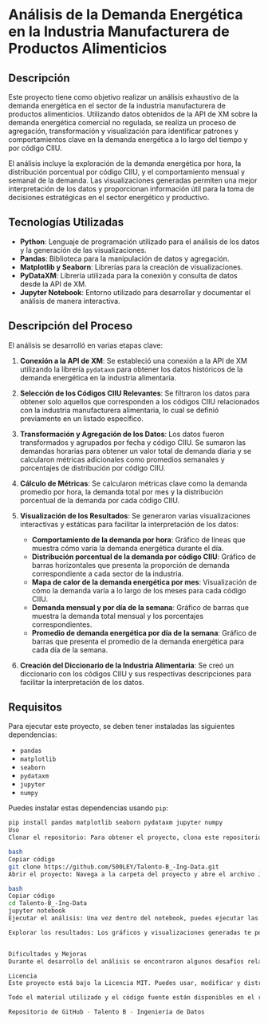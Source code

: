 # Análisis de la Demanda Energética en la Industria Manufacturera de Productos Alimenticios

## Descripción

Este proyecto tiene como objetivo realizar un análisis exhaustivo de la demanda energética en el sector de la industria manufacturera de productos alimenticios. Utilizando datos obtenidos de la API de XM sobre la demanda energética comercial no regulada, se realiza un proceso de agregación, transformación y visualización para identificar patrones y comportamientos clave en la demanda energética a lo largo del tiempo y por código CIIU.

El análisis incluye la exploración de la demanda energética por hora, la distribución porcentual por código CIIU, y el comportamiento mensual y semanal de la demanda. Las visualizaciones generadas permiten una mejor interpretación de los datos y proporcionan información útil para la toma de decisiones estratégicas en el sector energético y productivo.

## Tecnologías Utilizadas

- **Python**: Lenguaje de programación utilizado para el análisis de los datos y la generación de las visualizaciones.
- **Pandas**: Biblioteca para la manipulación de datos y agregación.
- **Matplotlib y Seaborn**: Librerías para la creación de visualizaciones.
- **PyDataXM**: Librería utilizada para la conexión y consulta de datos desde la API de XM.
- **Jupyter Notebook**: Entorno utilizado para desarrollar y documentar el análisis de manera interactiva.

## Descripción del Proceso

El análisis se desarrolló en varias etapas clave:

1. **Conexión a la API de XM**: Se estableció una conexión a la API de XM utilizando la librería `pydataxm` para obtener los datos históricos de la demanda energética en la industria alimentaria.

2. **Selección de los Códigos CIIU Relevantes**: Se filtraron los datos para obtener solo aquellos que corresponden a los códigos CIIU relacionados con la industria manufacturera alimentaria, lo cual se definió previamente en un listado específico.

3. **Transformación y Agregación de los Datos**: Los datos fueron transformados y agrupados por fecha y código CIIU. Se sumaron las demandas horarias para obtener un valor total de demanda diaria y se calcularon métricas adicionales como promedios semanales y porcentajes de distribución por código CIIU.

4. **Cálculo de Métricas**: Se calcularon métricas clave como la demanda promedio por hora, la demanda total por mes y la distribución porcentual de la demanda por cada código CIIU.

5. **Visualización de los Resultados**: Se generaron varias visualizaciones interactivas y estáticas para facilitar la interpretación de los datos:
   - **Comportamiento de la demanda por hora**: Gráfico de líneas que muestra cómo varía la demanda energética durante el día.
   - **Distribución porcentual de la demanda por código CIIU**: Gráfico de barras horizontales que presenta la proporción de demanda correspondiente a cada sector de la industria.
   - **Mapa de calor de la demanda energética por mes**: Visualización de cómo la demanda varía a lo largo de los meses para cada código CIIU.
   - **Demanda mensual y por día de la semana**: Gráfico de barras que muestra la demanda total mensual y los porcentajes correspondientes.
   - **Promedio de demanda energética por día de la semana**: Gráfico de barras que presenta el promedio de la demanda energética para cada día de la semana.

6. **Creación del Diccionario de la Industria Alimentaria**: Se creó un diccionario con los códigos CIIU y sus respectivas descripciones para facilitar la interpretación de los datos.

## Requisitos

Para ejecutar este proyecto, se deben tener instaladas las siguientes dependencias:

- `pandas`
- `matplotlib`
- `seaborn`
- `pydataxm`
- `jupyter`
- `numpy`

Puedes instalar estas dependencias usando `pip`:

```bash
pip install pandas matplotlib seaborn pydataxm jupyter numpy
Uso
Clonar el repositorio: Para obtener el proyecto, clona este repositorio en tu máquina local:

bash
Copiar código
git clone https://github.com/S00LEY/Talento-B_-Ing-Data.git
Abrir el proyecto: Navega a la carpeta del proyecto y abre el archivo Jupyter Notebook:

bash
Copiar código
cd Talento-B_-Ing-Data
jupyter notebook
Ejecutar el análisis: Una vez dentro del notebook, puedes ejecutar las celdas de código para obtener los resultados del análisis, desde la conexión con la API hasta la visualización de los resultados.

Explorar los resultados: Los gráficos y visualizaciones generadas te permitirán explorar la demanda energética de la industria alimentaria. También podrás modificar el análisis para agregar más parámetros o realizar ajustes según sea necesario.


Dificultades y Mejoras
Durante el desarrollo del análisis se encontraron algunos desafíos relacionados con el manejo de datos temporales, el filtrado de los códigos CIIU y la escalabilidad de las visualizaciones. Se sugieren mejoras como la automatización de las consultas a la API, la creación de visualizaciones interactivas, y el uso de modelos predictivos para anticipar la demanda energética futura.

Licencia
Este proyecto está bajo la Licencia MIT. Puedes usar, modificar y distribuir el código según lo necesites.

Todo el material utilizado y el código fuente están disponibles en el repositorio de GitHub:

Repositorio de GitHub - Talento B - Ingeniería de Datos
